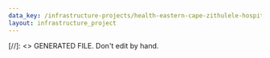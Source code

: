```yaml
---
data_key: /infrastructure-projects/health-eastern-cape-zithulele-hospital
layout: infrastructure_project
---
```

[//]: <> GENERATED FILE. Don't edit by hand.